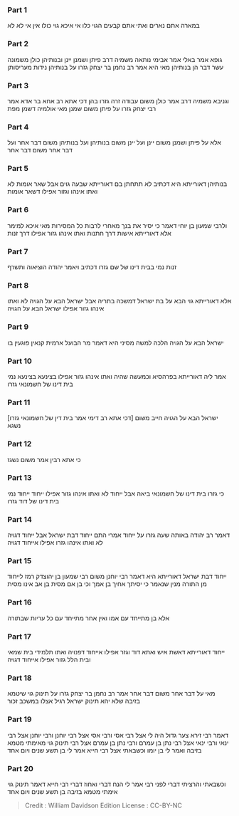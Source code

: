 
### Part 1
במארה אתם נארים ואתי אתם קבעים הגוי כלו אי איכא גוי כולו אין אי לא לא

### Part 2
גופא אמר באלי אמר אבימי נותאה משמיה דרב פיתן ושמנן יינן ובנותיהן כולן משמונה עשר דבר הן בנותיהן מאי היא אמר רב נחמן בר יצחק גזרו על בנותיהן נידות מעריסותן

### Part 3
וגניבא משמיה דרב אמר כולן משום עבודה זרה גזרו בהן דכי אתא רב אחא בר אדא אמר רבי יצחק גזרו על פיתן משום שמנן מאי אולמיה דשמן מפת

### Part 4
אלא על פיתן ושמנן משום יינן ועל יינן משום בנותיהן ועל בנותיהן משום דבר אחר ועל דבר אחר משום דבר אחר

### Part 5
בנותיהן דאורייתא היא דכתיב לא תתחתן בם דאורייתא שבעה גוים אבל שאר אומות לא ואתו אינהו וגזור אפילו דשאר אומות

### Part 6
ולרבי שמעון בן יוחי דאמר כי יסיר את בנך מאחרי לרבות כל המסירות מאי איכא למימר אלא דאורייתא אישות דרך חתנות ואתו אינהו גזור אפילו דרך זנות

### Part 7
זנות נמי בבית דינו של שם גזרו דכתיב ויאמר יהודה הוציאוה ותשרף

### Part 8
אלא דאורייתא גוי הבא על בת ישראל דמשכה בתריה אבל ישראל הבא על הגויה לא ואתו אינהו גזור אפילו ישראל הבא על הגויה

### Part 9
ישראל הבא על הגויה הלכה למשה מסיני היא דאמר מר הבועל ארמית קנאין פוגעין בו

### Part 10
אמר ליה דאורייתא בפרהסיא וכמעשה שהיה ואתו אינהו גזור אפילו בצינעא בצינעא נמי בית דינו של חשמונאי גזרו

### Part 11
[דכי אתא רב דימי אמר בית דין של חשמונאי גזרו] ישראל הבא על הגויה חייב משום נשגא

### Part 12
כי אתא רבין אמר משום נשגז

### Part 13
כי גזרו בית דינו של חשמונאי ביאה אבל ייחוד לא ואתו אינהו גזור אפילו ייחוד ייחוד נמי בית דינו של דוד גזרו

### Part 14
דאמר רב יהודה באותה שעה גזרו על ייחוד אמרי התם ייחוד דבת ישראל אבל ייחוד דגויה לא ואתו אינהו גזרו אפילו אייחוד דגויה

### Part 15
ייחוד דבת ישראל דאורייתא היא דאמר רבי יוחנן משום רבי שמעון בן יהוצדק רמז לייחוד מן התורה מנין שנאמר כי יסיתך אחיך בן אמך וכי בן אם מסית בן אב אינו מסית

### Part 16
אלא בן מתייחד עם אמו ואין אחר מתייחד עם כל עריות שבתורה

### Part 17
ייחוד דאורייתא דאשת איש ואתא דוד וגזר אפילו אייחוד דפנויה ואתו תלמידי בית שמאי ובית הלל גזור אפילו אייחוד דגויה

### Part 18
מאי על דבר אחר משום דבר אחר אמר רב נחמן בר יצחק גזרו על תינוק גוי שיטמא בזיבה שלא יהא תינוק ישראל רגיל אצלו במשכב זכור

### Part 19
דאמר רבי זירא צער גדול היה לי אצל רבי אסי ורבי אסי אצל רבי יוחנן ורבי יוחנן אצל רבי ינאי ורבי ינאי אצל רבי נתן בן עמרם ורבי נתן בן עמרם אצל רבי תינוק גוי מאימתי מטמא בזיבה ואמר לי בן יומו וכשבאתי אצל רבי חייא אמר לי בן תשע שנים ויום אחד

### Part 20
וכשבאתי והרציתי דברי לפני רבי אמר לי הנח דברי ואחוז דברי רבי חייא דאמר תינוק גוי אימתי מטמא בזיבה בן תשע שנים ויום אחד

>Credit : William Davidson Edition
>License : CC-BY-NC